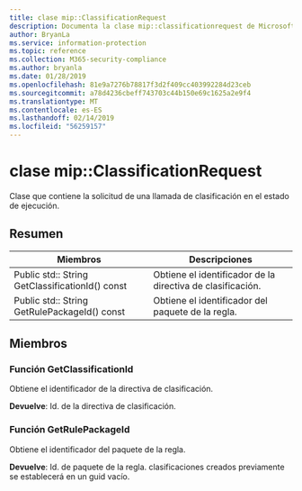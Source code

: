 ```yaml
---
title: clase mip::ClassificationRequest
description: Documenta la clase mip::classificationrequest de Microsoft Information Protection (MIP) SDK.
author: BryanLa
ms.service: information-protection
ms.topic: reference
ms.collection: M365-security-compliance
ms.author: bryanla
ms.date: 01/28/2019
ms.openlocfilehash: 81e9a7276b78817f3d2f409cc403992284d23ceb
ms.sourcegitcommit: a78d4236cbeff743703c44b150e69c1625a2e9f4
ms.translationtype: MT
ms.contentlocale: es-ES
ms.lasthandoff: 02/14/2019
ms.locfileid: "56259157"
---
```

# <a name="class-mipclassificationrequest"></a>clase mip::ClassificationRequest 
Clase que contiene la solicitud de una llamada de clasificación en el estado de ejecución.
  
## <a name="summary"></a>Resumen
 Miembros                        | Descripciones                                
--------------------------------|---------------------------------------------
Public std:: String GetClassificationId() const  |  Obtiene el identificador de la directiva de clasificación.
Public std:: String GetRulePackageId() const  |  Obtiene el identificador del paquete de la regla.
  
## <a name="members"></a>Miembros
  
### <a name="getclassificationid-function"></a>Función GetClassificationId
Obtiene el identificador de la directiva de clasificación.

  
**Devuelve**: Id. de la directiva de clasificación.
  
### <a name="getrulepackageid-function"></a>Función GetRulePackageId
Obtiene el identificador del paquete de la regla.

  
**Devuelve**: Id. de paquete de la regla. clasificaciones creados previamente se establecerá en un guid vacío.
